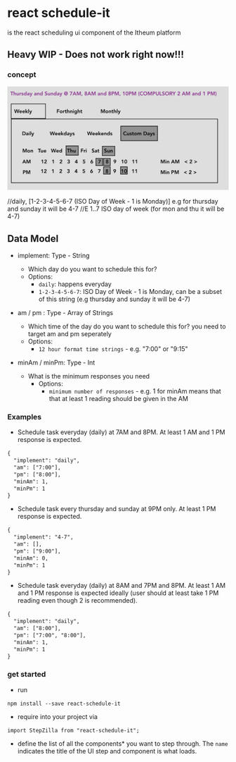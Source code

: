 # react schedule-it 
is the react scheduling ui component of the Itheum platform

## Heavy WIP - Does not work right now!!!

### concept

![react-schedule-it](https://raw.githubusercontent.com/itheum/react-schedule-it/master/concept-eg.png)

//daily, [1-2-3-4-5-6-7 (ISO Day of Week - 1 is Monday)] e.g for thursday and sunday it will be 4-7
//E	1..7	ISO day of week (for mon and thu it will be 4-7)

## Data Model
- implement: Type - String 
  - Which day do you want to schedule this for?
  - Options:
    - `daily`: happens everyday
    - `1-2-3-4-5-6-7`: ISO Day of Week - 1 is Monday, can be a subset of this string (e.g thursday and sunday it will be 4-7)

- am / pm : Type - Array of Strings
  - Which time of the day do you want to schedule this for? you need to target am and pm seperately
  - Options:
    - `12 hour format time strings` - e.g. "7:00" or "9:15"

- minAm / minPm: Type - Int
  - What is the minimum responses you need
    - Options:
      - `minimum number of responses` - e.g. 1 for minAm means that that at least 1 reading should be given in the AM

### Examples

- Schedule task everyday (daily) at 7AM and 8PM. At least 1 AM and 1 PM response is expected.
```
{
  "implement": "daily",
  "am": ["7:00"],
  "pm": ["8:00"],
  "minAm": 1,
  "minPm": 1
}
```

- Schedule task every thursday and sunday at 9PM only. At least 1 PM response is expected.
```
{
  "implement": "4-7",
  "am": [],
  "pm": ["9:00"],
  "minAm": 0,
  "minPm": 1
}
```

- Schedule task everyday (daily) at 8AM and 7PM and 8PM. At least 1 AM and 1 PM response is expected ideally (user should at least take 1 PM reading even though 2 is recommended).
```
{
  "implement": "daily",
  "am": ["8:00"],
  "pm": ["7:00", "8:00"],
  "minAm": 1,
  "minPm": 1
}
```

### get started
- run
```
npm install --save react-schedule-it
```
- require into your project via
```
import StepZilla from "react-schedule-it";
```
- define the list of all the components* you want to step through. The `name` indicates the title of the UI step and component is what loads.